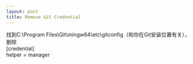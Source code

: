 ```yaml
---
layout: post
title: Remove Git Credential
---
```



找到C:\Program Files\Git\mingw64\etc\gitconfig（和你在Git安装位置有关），删除   
[credential]   
    helper = manager   
